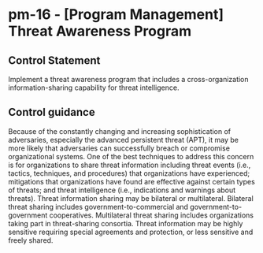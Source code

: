 # pm-16 - \[Program Management\] Threat Awareness Program

## Control Statement

Implement a threat awareness program that includes a cross-organization information-sharing capability for threat intelligence.

## Control guidance

Because of the constantly changing and increasing sophistication of adversaries, especially the advanced persistent threat (APT), it may be more likely that adversaries can successfully breach or compromise organizational systems. One of the best techniques to address this concern is for organizations to share threat information including threat events (i.e., tactics, techniques, and procedures) that organizations have experienced; mitigations that organizations have found are effective against certain types of threats; and threat intelligence (i.e., indications and warnings about threats). Threat information sharing may be bilateral or multilateral. Bilateral threat sharing includes government-to-commercial and government-to-government cooperatives. Multilateral threat sharing includes organizations taking part in threat-sharing consortia. Threat information may be highly sensitive requiring special agreements and protection, or less sensitive and freely shared.
